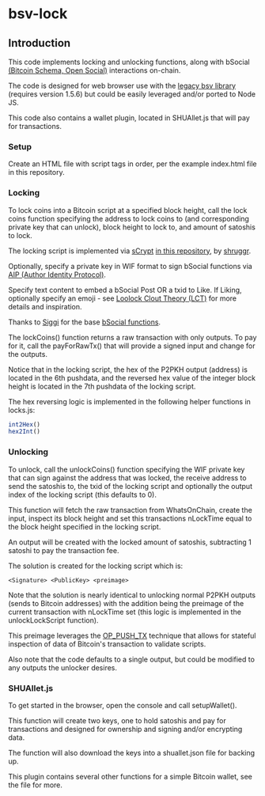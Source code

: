 # bsv-lock

## Introduction

This code implements locking and unlocking functions, along with bSocial [(Bitcoin Schema, Open Social)](https://bitcoinschema.org/) interactions on-chain.

The code is designed for web browser use with the [legacy bsv library](https://github.com/moneybutton/bsv/tree/bsv-legacy) (requires version 1.5.6) but could be easily leveraged and/or ported to Node JS.

This code also contains a wallet plugin, located in SHUAllet.js that will pay for transactions.

### Setup

Create an HTML file with script tags in order, per the example index.html file in this repository.

### Locking

To lock coins into a Bitcoin script at a specified block height, call the lock coins function specifying the address to lock coins to (and corresponding private key that can unlock), block height to lock to, and amount of satoshis to lock.

The locking script is implemented via [sCrypt](https://scrypt.io/) [in this repository](https://github.com/shruggr/lockup), by [shruggr](https://github.com/shruggr).

Optionally, specify a private key in WIF format to sign bSocial functions via [AIP (Author Identity Protocol)](https://github.com/attilaaf/AUTHOR_IDENTITY_PROTOCOL).

Specify text content to embed a bSocial Post OR a txid to Like. If Liking, optionally specify an emoji - see [Loolock Clout Theory (LCT)](https://jadwahab.gitbook.io/loolock-clout-theory-lct/) for more details and inspiration.

Thanks to [Siggi](https://github.com/icellan) for the base [bSocial functions](https://github.com/icellan/bsocial).

The lockCoins() function returns a raw transaction with only outputs. To pay for it, call the payForRawTx() that will provide a signed input and change for the outputs.

Notice that in the locking script, the hex of the P2PKH output (address) is located in the 6th pushdata, and the reversed hex value of the integer block height is located in the 7th pushdata of the locking script.

The hex reversing logic is implemented in the following helper functions in locks.js:

```JavaScript
int2Hex()
hex2Int()
```

### Unlocking

To unlock, call the unlockCoins() function specifying the WIF private key that can sign against the address that was locked, the receive address to send the satoshis to, the txid of the locking script and optionally the output index of the locking script (this defaults to 0).

This function will fetch the raw transaction from WhatsOnChain, create the input, inspect its block height and set this transactions nLockTime equal to the block height specified in the locking script.

An output will be created with the locked amount of satoshis, subtracting 1 satoshi to pay the transaction fee.

The solution is created for the locking script which is:

```
<Signature> <PublicKey> <preimage>
```

Note that the solution is nearly identical to unlocking normal P2PKH outputs (sends to Bitcoin addresses) with the addition being the preimage of the current transaction with nLockTime set (this logic is implemented in the unlockLockScript function).

This preimage leverages the [OP_PUSH_TX](https://xiaohuiliu.medium.com/op-push-tx-3d3d279174c1) technique that allows for stateful inspection of data of Bitcoin's transaction to validate scripts.

Also note that the code defaults to a single output, but could be modified to any outputs the unlocker desires.

### SHUAllet.js

To get started in the browser, open the console and call setupWallet().

This function will create two keys, one to hold satoshis and pay for transactions and designed for ownership and signing and/or encrypting data.

The function will also download the keys into a shuallet.json file for backing up.

This plugin contains several other functions for a simple Bitcoin wallet, see the file for more.
